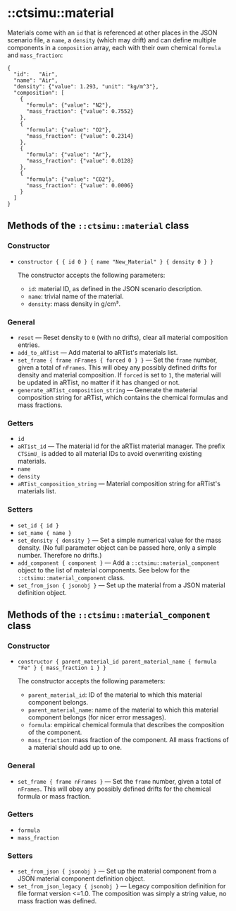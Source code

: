 # ::ctsimu::material

Materials come with an `id` that is referenced at other places in the JSON scenario file, a `name`, a `density` (which may drift) and can define multiple components in a `composition` array, each with their own chemical `formula` and `mass_fraction`:

    {
      "id":   "Air",
      "name": "Air",
      "density": {"value": 1.293, "unit": "kg/m^3"},
      "composition": [
        {
          "formula": {"value": "N2"},
          "mass_fraction": {"value": 0.7552}
        },
        {
          "formula": {"value": "O2"},
          "mass_fraction": {"value": 0.2314}
        },
        {
          "formula": {"value": "Ar"},
          "mass_fraction": {"value": 0.0128}
        },
        {
          "formula": {"value": "CO2"},
          "mass_fraction": {"value": 0.0006}
        }
      ]
    }

## Methods of the `::ctsimu::material` class

### Constructor

* `constructor { { id 0 } { name "New_Material" } { density 0 } }`

  The constructor accepts the following parameters:

  - `id`: material ID, as defined in the JSON scenario description.
  - `name`: trivial name of the material.
  - `density`: mass density in g/cm³.

### General

* `reset` — Reset density to `0` (with no drifts), clear all material composition entries.
* `add_to_aRTist` — Add material to aRTist's materials list.
* `set_frame { frame nFrames { forced 0 } }` — Set the `frame` number, given a total of `nFrames`. This will obey any possibly defined drifts for density and material composition. If `forced` is set to `1`, the material will be updated in aRTist, no matter if it has changed or not.
* `generate_aRTist_composition_string` — Generate the material composition string for aRTist, which contains the chemical formulas and mass fractions.

### Getters

* `id`
* `aRTist_id` — The material id for the aRTist material manager. The prefix `CTSimU_` is added to all material IDs to avoid overwriting existing materials.
* `name`
* `density`
* `aRTist_composition_string` — Material composition string for aRTist's materials list.

### Setters

* `set_id { id }`
* `set_name { name }`
* `set_density { density }` — Set a simple numerical value for the mass density. (No full parameter object can be passed here, only a simple number. Therefore no drifts.)
* `add_component { component }` — Add a `::ctsimu::material_component` object to the list of material components. See below for the `::ctsimu::material_component` class.
* `set_from_json { jsonobj }` — Set up the material from a JSON material definition object.


## Methods of the `::ctsimu::material_component` class

### Constructor

* `constructor { parent_material_id parent_material_name { formula "Fe" } { mass_fraction 1 } }`

  The constructor accepts the following parameters:

  - `parent_material_id`: ID of the material to which this material component belongs.
  - `parent_material_name`: name of the material to which this material component belongs (for nicer error messages).
  - `formula`: empirical chemical formula that describes the composition of the component.
  - `mass_fraction`: mass fraction of the component. All mass fractions of a material should add up to one.

### General

* `set_frame { frame nFrames }` — Set the `frame` number, given a total of `nFrames`. This will obey any possibly defined drifts for the chemical formula or mass fraction.

### Getters

* `formula`
* `mass_fraction`

### Setters

* `set_from_json { jsonobj }` — Set up the material component from a JSON material component definition object.
* `set_from_json_legacy { jsonobj }` — Legacy composition definition for file format version <=1.0. The composition was simply a string value, no mass fraction was defined.